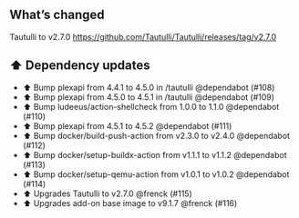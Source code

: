 ## What’s changed

Tautulli to v2.7.0
<https://github.com/Tautulli/Tautulli/releases/tag/v2.7.0>

## ⬆️ Dependency updates

- ⬆️ Bump plexapi from 4.4.1 to 4.5.0 in /tautulli @dependabot (#108)
- ⬆️ Bump plexapi from 4.5.0 to 4.5.1 in /tautulli @dependabot (#109)
- ⬆️ Bump ludeeus/action-shellcheck from 1.0.0 to 1.1.0 @dependabot (#110)
- ⬆️ Bump plexapi from 4.5.1 to 4.5.2 @dependabot (#111)
- ⬆️ Bump docker/build-push-action from v2.3.0 to v2.4.0 @dependabot (#112)
- ⬆️ Bump docker/setup-buildx-action from v1.1.1 to v1.1.2 @dependabot (#113)
- ⬆️ Bump docker/setup-qemu-action from v1.0.1 to v1.0.2 @dependabot (#114)
- ⬆️ Upgrades Tautulli to v2.7.0 @frenck (#115)
- ⬆️ Upgrades add-on base image to v9.1.7 @frenck (#116)
